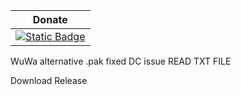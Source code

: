 | Donate|
|-------|
| [![Static Badge](https://img.shields.io/badge/myKOFi-pink)](https://ko-fi.com/alyamasha) |


WuWa alternative .pak fixed DC issue
READ TXT FILE


Download Release

